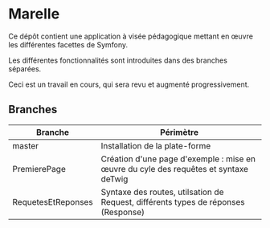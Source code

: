 # Marelle

Ce dépôt contient une application à visée pédagogique mettant en œuvre les différentes facettes de Symfony.

Les différentes fonctionnalités sont introduites dans des branches séparées.

Ceci est un travail en cours, qui sera revu et augmenté progressivement.

## Branches

| Branche | Périmètre |
|---|---|
| master | Installation de la plate-forme |
| PremierePage | Création d'une page d'exemple : mise en œuvre du cyle des requêtes et syntaxe deTwig |
| RequetesEtReponses | Syntaxe des routes, utilsation de Request, différents types de réponses (Response) |

